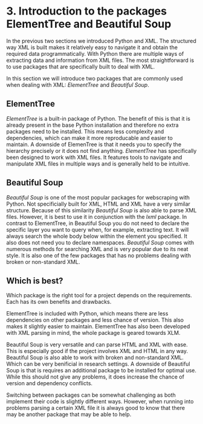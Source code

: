 # 3. Introduction to the packages ElementTree and Beautiful Soup

In the previous two sections we introduced Python and XML. The structured way XML is built makes it relatively easy to navigate it and obtain the required data programmatically. With Python there are multiple ways of extracting data and information from XML files. The most straightforward is to use packages that are specifically built to deal with XML.

In this section we will introduce two packages that are commonly used when dealing with XML: *ElementTree* and *Beautiful Soup*.

## ElementTree

*ElementTree* is a built-in package of Python. The benefit of this is that it is already present in the base Python installation and therefore no extra packages need to be installed. This means less complexity and dependencies, which can make it more reproducable and easier to maintain. A downside of ElemenTree is that it needs you to specify the hierarchy precisely or it does not find anything. 
*ElementTree* has specifically been designed to work with XML files. It features tools to navigate and manipulate XML files in multiple ways and is generally held to be intuitive.


## Beautiful Soup
 
*Beautiful Soup* is one of the most popular packages for webscraping with Python. Not specificially built for XML, HTML and XML have a very similar structure. Because of this similarity *Beautiful Soup* is also able to parse XML files. However, it is best to use it in conjunction with the *lxml* package. 
In contrast to ElementTree, in Beautiful Soup you do not need to declare the specific layer you want to query when, for example, extracting text. It will always search the whole body below within the element you specified. It also does not need you to declare namespaces.
*Beautiful Soup* comes with numerous methods for searching XML and is very popular due to its neat style. It is also one of the few packages that has no problems dealing with broken or non-standard XML.
 
## Which is best?

Which package is the right tool for a project depends on the requirements. Each has its own benefits and drawbacks. 

ElementTree is included with Python, which means there are less dependencies on other packages and less chance of version. This also makes it slightly easier to maintain. 
ElementTree has also been developed with XML parsing in mind, the whole package is geared towards XLM.

Beautiful Soup is very versatile and can parse HTML and XML with ease. This is especially good if the project involves XML and HTML in any way.
Beautiful Soup is also able to work with broken and non-standard XML. Which can be very benificial in research settings.
A downside of Beautiful Soup is that is requires an additional package to be installed for optimal use. While this should not give any problems, it does increase the chance of version and dependency conflicts.

Switching between packages can be somewhat challenging as both implement their code is slightly different ways. However, when running into problems parsing a certain XML file it is always good to know that there may be another package that may be able to help.


